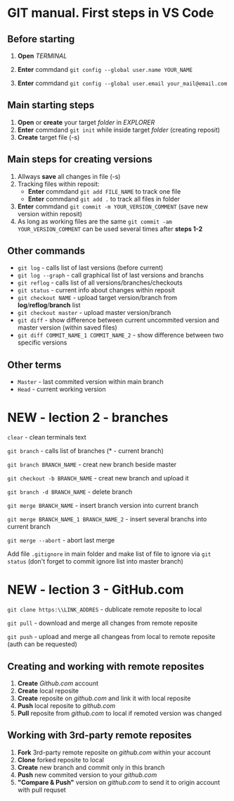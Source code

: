 # GIT manual. First steps in VS Code

## Before starting

1. **Open** *TERMINAL*

2. **Enter** commdand `git config --global user.name YOUR_NAME`

3. **Enter** commdand `git config --global user.email your_mail@email.com`

## Main starting steps

1. **Open** or **create** your target *folder* in *EXPLORER*
2. **Enter** commdand `git init` while inside target *folder* (creating reposit)
3. **Create** target file (-s)

## Main steps for creating versions

1. Allways **save** all changes in file (-s) 
2. Tracking files within reposit:
    * **Enter** commdand `git add FILE_NAME` to track one file
    * **Enter** commdand `git add .` to track all files in folder
3. **Enter** commdand `git commit -m YOUR_VERSION_COMMENT` (save new version within reposit)
4. As long as working files are the same `git commit -am YOUR_VERSION_COMMENT` can be used several times after **steps 1-2**

## Other commands

* `git log` - calls list of last versions (before current)
* `git log --graph` - call graphical list of last versions and branchs
* `git reflog` - calls list of all versions/branches/checkouts
* `git status` - current info about changes within reposit
* `git checkout NAME` - upload target version/branch from **log**/**reflog**/**branch** list
* `git checkout master` - upload master version/branch
* `git diff` - show difference between current uncommited version and master version (within saved files)
* `git diff COMMIT_NAME_1 COMMIT_NAME_2` - show difference between two specific versions

## Other terms

* `Master` - last commited version within main branch
* `Head` - current working version

# NEW - lection 2 - branches

`clear` - clean terminals text

`git branch` - calls list of branches (* - current branch)

`git branch BRANCH_NAME` - creat new branch beside master

`git checkout -b BRANCH_NAME` - creat new branch and upload it

`git branch -d BRANCH_NAME` - delete branch

`git merge BRANCH_NAME` - insert branch version into current branch

`git merge BRANCH_NAME_1 BRANCH_NAME_2` - insert several branchs into current branch

`git merge --abort` - abort last merge

Add file `.gitignore` in main folder and make list of file to ignore via `git status` (don't forget to commit ignore list into master branch)


# NEW - lection 3 - GitHub.com

`git clone https:\\LINK_ADDRES` - dublicate remote reposite to local

`git pull` - download and merge all changes from remote reposite 

`git push` - upload and merge all changeas from local to remote reposite (auth can be requested)

## Creating and working with remote reposites
1. **Create** *Github.com* account
2. **Create** local reposite
3. **Create** reposite on *github.com* and link it with local reposite
4. **Push** local reposite to *github.com*
5. **Pull** reposite from *github.com* to local if remoted version was changed

## Working with 3rd-party remote reposites
1. **Fork** 3rd-party remote reposite on *github.com* within your account 
2. **Clone** forked reposite to local
3. **Create** new branch and commit only in this branch
4. **Push** new commited version to your *github.com* 
5. **"Compare & Push"** version on *github.com* to send it to origin account with pull requset